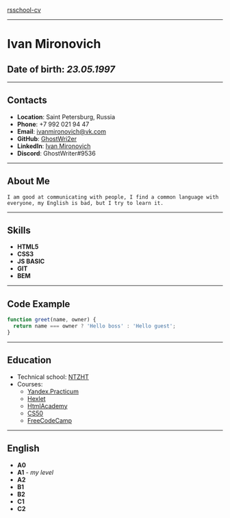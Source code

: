 [rsschool-cv][1]

---

# Ivan Mironovich

## **Date of birth**: _23.05.1997_

---

## Contacts

- **Location**: Saint Petersburg, Russia
- **Phone**: +7 992 021 94 47
- **Email**: ivanmironovich@vk.com
- **GitHub**: [GhostWri2er][2]
- **LinkedIn**: [Ivan Mironovich][3]
- **Discord**: GhostWriter#9536

---

## About Me

`I am good at communicating with people, I find a common language with everyone, my English is bad, but I try to learn it.`

---

## Skills

- **HTML5**
- **CSS3**
- **JS BASIC**
- **GIT**
- **BEM**

---

## Code Example

```javascript
function greet(name, owner) {
  return name === owner ? 'Hello boss' : 'Hello guest';
}
```

---

## Education

- Technical school: [NTZHT][4]
- Courses:
  - [Yandex.Practicum][5]
  - [Hexlet][6]
  - [HtmlAcademy][7]
  - [CS50][8]
  - [FreeCodeCamp][9]

---

## English

- **A0**
- **A1** - _my level_
- **A2**
- **B1**
- **B2**
- **C1**
- **C2**

[1]: (https://app.rs.school/cv/28c831cd-3464-4a52-a20f-dc32301317b1)
[2]: (https://github.com/GhostWri2er)
[3]: (https://www.linkedin.com/in/ivan-mironovich-99aab3223/)
[4]: (http://www.xn--f1anpb.xn--p1ai/)
[5]: (https://practicum.yandex.ru/web/)
[6]: (https://ru.hexlet.io/)
[7]: (https://htmlacademy.ru/study)
[8]: (https://www.youtube.com/watch?v=Sy_wba7l1UU&list=PLawfWYMUziZqyUL5QDLVbe3j5BKWj42E5)
[9]: (https://www.freecodecamp.org/)
